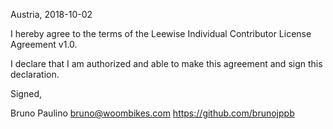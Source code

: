 Austria, 2018-10-02

I hereby agree to the terms of the Leewise Individual Contributor License
Agreement v1.0.

I declare that I am authorized and able to make this agreement and sign this
declaration.

Signed,

Bruno Paulino bruno@woombikes.com https://github.com/brunojppb
